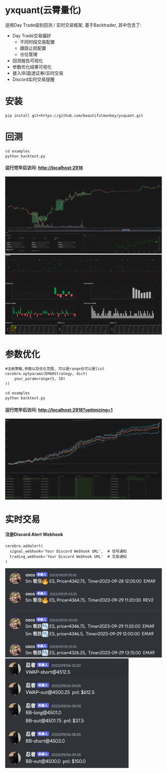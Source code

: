 # yxquant(云霄量化)
适用Day Trade级别回测 / 实时交易框架, 基于Backtrader, 其中包含了:
- Day Trade交易偏好
  - 不同时段交易配置
  - 跟踪止损配置
  - 仓位管理
- 回测报告可视化
- 参数优化结果可视化
- 接入IB(盈透证券)实时交易
- Discord实时交易提醒

# 安装

```
pip install git+https://github.com/beautifulmonkey/yxquant.git
```

# 回测

```
cd examples
python backtest.py
```


#### 运行完毕后访问: [http://localhost:2918](http://localhost:2918)
![Alt text](./img/img.png)
![Alt text](./img/img_1.png)

# 参数优化

```
#注册策略,参数以及优化范围, 可以是range也可以是list
cerebro.optparams(EMA9Strategy, dict(
    your_param=range(5, 10)
))
```

```
cd examples
python backtest.py
```
#### 运行完毕后访问: [http://localhost:2918?optimizing=1](http://localhost:2918?optimizing=1)

![Alt text](./img/img_4.png)



# 实时交易

#### 注册Discord Alert Webhook

```
cerebro.addalert(
  signal_webhook='Your Discord Webhook URL',  # 信号通知
  trading_webhook='Your Discord Webhook URL'  # 交易通知
)
```

![Alt text](./img/img_2.png)
![Alt text](./img/img_3.png)


